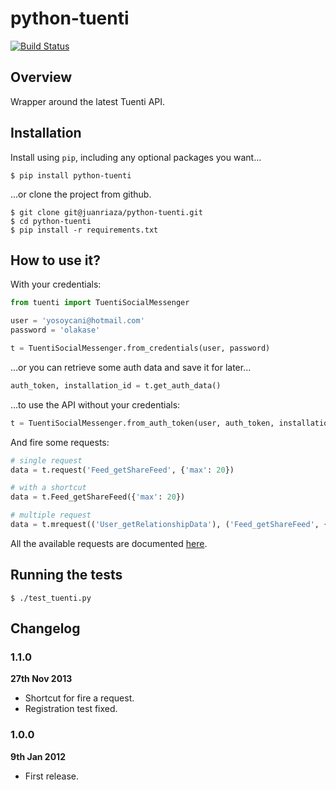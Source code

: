 # python-tuenti

[![Build Status](https://travis-ci.org/juanriaza/python-tuenti.png?branch=master)](https://travis-ci.org/juanriaza/python-tuenti)

## Overview

Wrapper around the latest Tuenti API.

## Installation

Install using `pip`, including any optional packages you want...

	$ pip install python-tuenti

...or clone the project from github.

    $ git clone git@juanriaza/python-tuenti.git
    $ cd python-tuenti
    $ pip install -r requirements.txt

## How to use it?

With your credentials:

```python
from tuenti import TuentiSocialMessenger

user = 'yosoycani@hotmail.com'
password = 'olakase'

t = TuentiSocialMessenger.from_credentials(user, password)
```

…or you can retrieve some auth data and save it for later…

```python
auth_token, installation_id = t.get_auth_data()
```

…to use the API without your credentials:

```python
t = TuentiSocialMessenger.from_auth_token(user, auth_token, installation_id)
```

And fire some requests:

```python
# single request
data = t.request('Feed_getShareFeed', {'max': 20})

# with a shortcut
data = t.Feed_getShareFeed({'max': 20})

# multiple request
data = t.mrequest(('User_getRelationshipData'), ('Feed_getShareFeed', {'max': 20}), ...)
```

All the available requests are documented [here](https://github.com/juanriaza/python-tuenti/blob/master/API.md).

## Running the tests

    $ ./test_tuenti.py

## Changelog

### 1.1.0

**27th Nov 2013**

* Shortcut for fire a request.
* Registration test fixed.

### 1.0.0

**9th Jan 2012**

* First release.

